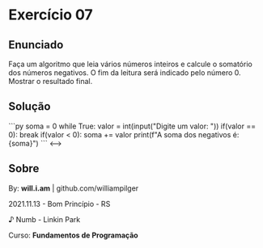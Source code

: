 # Exercício 07

## Enunciado

Faça um algoritmo que leia vários números inteiros e calcule o somatório dos números negativos. O fim da leitura será indicado pelo número 0. Mostrar o resultado final.

## Solução

<!-->
```py

soma = 0
while True:
    valor = int(input("Digite um valor: "))
    if(valor == 0):
        break
    if(valor < 0):
        soma += valor

print(f"A soma dos negativos é: {soma}")

```
<-->

## Sobre

By: **will.i.am** | github.com/williampilger

2021.11.13 - Bom Princípio - RS

♪ Numb - Linkin Park

Curso: **Fundamentos de Programação**